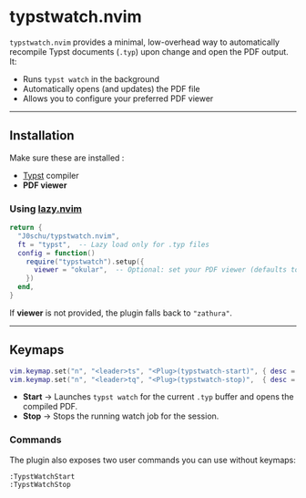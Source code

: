 # typstwatch.nvim

`typstwatch.nvim` provides a minimal, low-overhead way to automatically recompile Typst documents (`.typ`) upon change and open the PDF output. It:

- Runs `typst watch` in the background  
- Automatically opens (and updates) the PDF file  
- Allows you to configure your preferred PDF viewer

---

## Installation

Make sure these are installed :

- [Typst](https://github.com/typst/typst) compiler 
- **PDF viewer**

### Using [lazy.nvim](https://github.com/folke/lazy.nvim)

```lua
return {
  "J0schu/typstwatch.nvim",
  ft = "typst",  -- Lazy load only for .typ files
  config = function()
    require("typstwatch").setup({
      viewer = "okular",  -- Optional: set your PDF viewer (defaults to "zathura")
    })
  end,
}
```
If **viewer** is not provided, the plugin falls back to `"zathura"`.

---

## Keymaps

```lua
vim.keymap.set("n", "<leader>ts", "<Plug>(typstwatch-start)", { desc = "Start Typst watch" })
vim.keymap.set("n", "<leader>tq", "<Plug>(typstwatch-stop)",  { desc = "Stop Typst watch" })
```

- **Start** → Launches `typst watch` for the current `.typ` buffer and opens the compiled PDF.  
- **Stop** → Stops the running watch job for the session.

### Commands

The plugin also exposes two user commands you can use without keymaps:

```vim
:TypstWatchStart
:TypstWatchStop
```